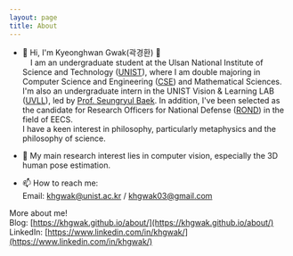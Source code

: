 ```yaml
---
layout: page
title: About
---
```


- 👋 Hi, I'm Kyeonghwan Gwak(곽경환) 🤗       
&emsp;I am an undergraduate student at the Ulsan National Institute of Science and Technology (<a href="https://www.unist.ac.kr/" target="_blank">UNIST</a>), where I am double majoring in Computer Science and Engineering ([CSE](https://cse.unist.ac.kr/eng/)) and Mathematical Sciences. I'm also an undergraduate intern in the UNIST Vision & Learning LAB ([UVLL](https://vision.unist.ac.kr/)), led by [Prof. Seungryul Baek](https://sites.google.com/site/bsrvision00/). In addition, I've been selected as the candidate for Research Officers for National Defense ([ROND](https://rond.or.kr/)) in the field of EECS.  
I have a keen interest in philosophy, particularly metaphysics and the philosophy of science.  

- 👀 My main research interest lies in computer vision, especially the 3D human pose estimation.  
  
- 📫 How to reach me:       
Email: <khgwak@unist.ac.kr> / <khgwak03@gmail.com>  

More about me!  
Blog: [https://khgwak.github.io/about/](https://khgwak.github.io/about/)  
LinkedIn: [https://www.linkedin.com/in/khgwak/](https://www.linkedin.com/in/khgwak/)



<!---
khgwak/khgwak is a ✨ special ✨ repository because its `README.md` (this file) appears on your GitHub profile.
You can click the Preview link to take a look at your changes.
--->
